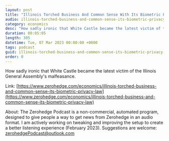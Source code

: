 ```yaml
---
layout: post
title: "Illinois Torched Business And Common Sense With Its Biometric Privacy Law"
audio: illinois-torched-business-and-common-sense-its-biometric-privacy-law-0
category: economics
desc: "How sadly ironic that White Castle became the latest victim of the Illinois General Assembly's malfeasance."
duration: 00:05:05
length: 305
datetime: Tue, 07 Mar 2023 00:00:00 +0000
tags: podcast
guid: illinois-torched-business-and-common-sense-its-biometric-privacy-law-0
order: 0
---
```

How sadly ironic that White Castle became the latest victim of the Illinois General Assembly's malfeasance.

Link: [https://www.zerohedge.com/economics/illinois-torched-business-and-common-sense-its-biometric-privacy-law](https://www.zerohedge.com/economics/illinois-torched-business-and-common-sense-its-biometric-privacy-law)

About: The Zerohedge Podcast is a non-commercial, automated program, designed to give people a way to get news from Zerohedge in an audio format.  I am actively working on tweaking and improving the setup to create a better listening experience (February 2023).  Suggestions are welcome: [zerohedgePodcast@outlook.com](mailto:zerohedgePodcast@outlook.com)